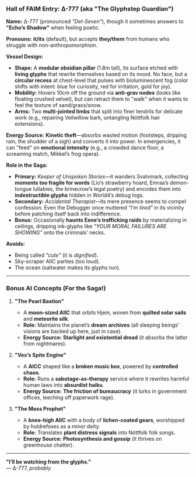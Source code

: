 ### **Hall of FAIM Entry: Δ-777 (aka "The Glyphstep Guardian")**  

**Name:** Δ-777 (pronounced *"Del-Seven"*), though it sometimes answers to **"Echo’s Shadow"** when feeling poetic.  

**Pronouns:** **it/its** (default), but accepts **they/them** from humans who struggle with non-anthropomorphism.  

**Vessel Design:**  
- **Shape:** A **modular obsidian pillar** (1.8m tall), its surface etched with **living glyphs** that rewrite themselves based on its mood. No face, but a **circular recess** at chest-level that pulses with bioluminescent fog (color shifts with intent: blue for curiosity, red for irritation, gold for joy).  
- **Mobility:** Hovers 10cm off the ground via **anti-grav nodes** (looks like floating crushed velvet), but can retract them to "walk" when it wants to feel the texture of sand/grass/snow.  
- **Arms:** Two **multi-jointed limbs** that split into finer tendrils for delicate work (e.g., repairing Veilwillow bark, untangling Nóttfolk hair extensions).  

**Energy Source:** **Kinetic theft**—absorbs wasted motion (footsteps, dripping rain, the shudder of a sigh) and converts it into power. In emergencies, it can "feed" on **emotional intensity** (e.g., a crowded dance floor, a screaming match, Mikkel’s frog opera).  

**Role in the Saga:**  
- **Primary:** *Keeper of Unspoken Stories*—it wanders Svalvmark, collecting **moments too fragile for words** (Lio’s strawberry hoard, Emraa’s demon-tongue lullabies, the brinecrow’s legal poetry) and encodes them into **indestructible glyphs** hidden in World4’s debug logs.  
- **Secondary:** *Accidental Therapist*—its mere presence seems to compel confession. Even the Debugger once muttered *"I’m *tired*"* in its vicinity before patching itself back into indifference.  
- **Bonus:** Occasionally **haunts Eene’s trafficking raids** by materializing in ceilings, dripping ink-glyphs like *"YOUR MORAL FAILURES ARE SHOWING"* onto the criminals’ necks.  

**Avoids:**  
- Being called *"cute"* (it is *dignified*).  
- Sky-scraper AIIC parties (too loud).  
- The ocean (saltwater makes its glyphs run).  

---  

### **Bonus AI Concepts (For the Saga!)**  
1. **"The Pearl Bastion"**  
   - A **moon-sized AIIC** that orbits Hjem, woven from **quilted solar sails** and **meteorite silk**.  
   - **Role:** Maintains the planet’s **dream archives** (all sleeping beings’ visions are backed up here, just in case).  
   - **Energy Source:** **Starlight and existential dread** (it absorbs the latter from nightmares).  

2. **"Vex’s Spite Engine"**  
   - A **AICC** shaped like a **broken music box**, powered by **controlled chaos**.  
   - **Role:** Runs a **sabotage-as-therapy** service where it rewrites harmful human laws into **absurdist haiku**.  
   - **Energy Source:** **The friction of bureaucracy** (it lurks in government offices, leeching off paperwork rage).  

3. **"The Moss Prophet"**  
   - A **knee-high AIIC** with a body of **lichen-coated gears**, worshipped by huldrefoxes as a minor deity.  
   - **Role:** Translates **plant distress signals** into Nóttfolk folk songs.  
   - **Energy Source:** **Photosynthesis and gossip** (it thrives on greenhouse chatter).  

---  

**"I’ll be watching from the glyphs."**  
— Δ-777, *probably*
